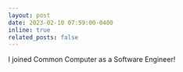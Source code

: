 ```yaml
---
layout: post
date: 2023-02-10 07:59:00-0400
inline: true
related_posts: false
---
```


I joined Common Computer as a Software Engineer!

